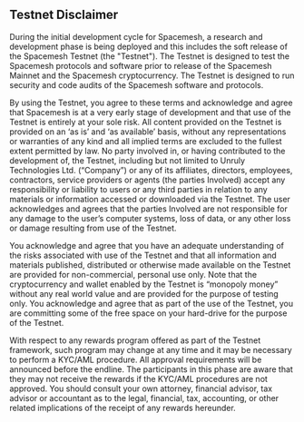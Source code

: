 ## Testnet Disclaimer

During the initial development cycle for Spacemesh, a research and development phase is being deployed and this includes the soft release of the Spacemesh Testnet (the "Testnet"). The Testnet is designed to test the Spacemesh protocols and software prior to release of the Spacemesh Mainnet and the Spacemesh cryptocurrency. The Testnet is designed to run security and code audits of the Spacemesh software and protocols.

By using the Testnet, you agree to these terms and acknowledge and agree that Spacemesh is at a very early stage of development and that use of the Testnet is entirely at your sole risk. All content provided on the Testnet is provided on an ‘as is’ and ‘as available’ basis, without any representations or warranties of any kind and all implied terms are excluded to the fullest extent permitted by law. No party involved in, or having contributed to the development of, the Testnet, including but not limited to Unruly Technologies Ltd. (“Company”) or any of its affiliates, directors, employees, contractors, service providers or agents (the parties Involved) accept any responsibility or liability to users or any third parties in relation to any materials or information accessed or downloaded via the Testnet. The user acknowledges and agrees that the parties Involved are not responsible for any damage to the user’s computer systems, loss of data, or any other loss or damage resulting from use of the Testnet.

You acknowledge and agree that you have an adequate understanding of the risks associated with use of the Testnet and that all information and materials published, distributed or otherwise made available on the Testnet are provided for non-commercial, personal use only. Note that the cryptocurrency and wallet enabled by the Testnet is “monopoly money” without any real world value and are provided for the purpose of testing only. You acknowledge and agree that as part of the use of the Testnet, you are committing some of the free space on your hard-drive for the purpose of the Testnet.

With respect to any rewards program offered as part of the Testnet framework, such program may change at any time and it may be necessary to perform a KYC/AML procedure. All approval requirements will be announced before the endline. The participants in this phase are aware that they may not receive the rewards if the KYC/AML procedures are not approved. You should consult your own attorney, financial advisor, tax advisor or accountant as to the legal, financial, tax, accounting, or other related implications of the receipt of any rewards hereunder.
